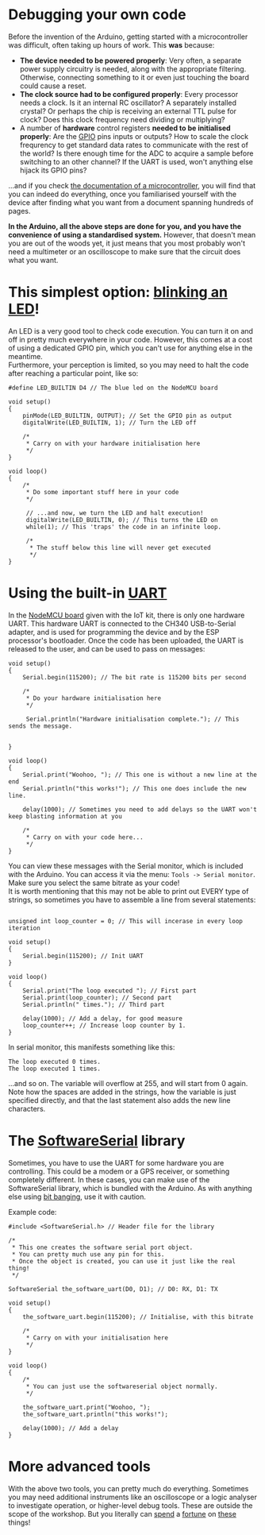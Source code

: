 # Debugging your own code

Before the invention of the Arduino, getting started with a microcontroller was difficult, often taking up hours of work. This **was** because:  

- **The device needed to be powered properly**:
Very often, a separate power supply circuitry is needed, along with the appropriate filtering. Otherwise, connecting something to it or even just touching the board could cause a reset.  
- **The clock source had to be configured properly**:
Every processor needs a clock. Is it an internal RC oscillator? A separately installed crystal? Or perhaps the chip is receiving an external TTL pulse for clock? Does this clock frequency need dividing or multiplying?
- A number of **hardware** control registers **needed to be initialised properly**:
Are the [GPIO](glossary.md) pins inputs or outputs? How to scale the clock frequrency to get standard data rates to communicate with the rest of the world? Is there enough time for the ADC to acquire a sample before switching to an other channel? If the UART is used, won't anything else hijack its GPIO pins?

...and if you check [the documentation of a microcontroller](ww1.microchip.com/downloads/en/devicedoc/70138c.pdf), you will find that you can indeed do everything, once you familiarised yourself with the device after finding what you want from a document spanning hundreds of pages.

**In the Arduino, all the above steps are done for you, and you have the convenience of using a standardised system.** However, that doesn't mean you are out of the woods yet, it just means that you most probably won't need a multimeter or an oscilloscope to make sure that the circuit does what you want.

# This simplest option: [blinking an LED](getting_started.md)!
An LED is a very good tool to check code execution. You can turn it on and off in pretty much everywhere in your code. However, this comes at a cost of using a dedicated GPIO pin, which you can't use for anything else in the meantime.  
Furthermore, your perception is limited, so you may need to halt the code after reaching a particular point, like so:  

```
#define LED_BUILTIN D4 // The blue led on the NodeMCU board

void setup()
{
    pinMode(LED_BUILTIN, OUTPUT); // Set the GPIO pin as output
    digitalWrite(LED_BUILTIN, 1); // Turn the LED off

    /*
     * Carry on with your hardware initialisation here
     */
}

void loop()
{
    /*
     * Do some important stuff here in your code
     */

     // ...and now, we turn the LED and halt execution!
     digitalWrite(LED_BUILTIN, 0); // This turns the LED on
     while(1); // This 'traps' the code in an infinite loop.

     /*
      * The stuff below this line will never get executed
      */
}
```

# Using the built-in [UART](glossary.md)

In the [NodeMCU board](nodemcu_intro.md) given with the IoT kit, there is only one hardware UART. This hardware UART is connected to the CH340 USB-to-Serial adapter, and is used for programming the device and by the ESP processor's bootloader. Once the code has been uploaded, the UART is released to the user, and can be used to pass on messages:

```
void setup()
{
    Serial.begin(115200); // The bit rate is 115200 bits per second
    
    /*
     * Do your hardware initialisation here
     */

     Serial.println("Hardware initialisation complete."); // This sends the message.
    

}

void loop()
{
    Serial.print("Woohoo, "); // This one is without a new line at the end
    Serial.println("this works!"); // This one does include the new line.

    delay(1000); // Sometimes you need to add delays so the UART won't keep blasting information at you

    /*
     * Carry on with your code here...
     */
}

```
You can view these messages with the Serial monitor, which is included with the Arduino. You can access it via the menu: `Tools -> Serial monitor`. Make sure you select the same bitrate as your code!  
It is worth mentioning that this may not be able to print out EVERY type of strings, so sometimes you have to assemble a line from several statements:
```

unsigned int loop_counter = 0; // This will incerase in every loop iteration

void setup()
{
    Serial.begin(115200); // Init UART
}

void loop()
{
    Serial.print("The loop executed "); // First part
    Serial.print(loop_counter); // Second part
    Serial.println(" times."); // Third part
    
    delay(1000); // Add a delay, for good measure
    loop_counter++; // Increase loop counter by 1.
}
```

In serial monitor, this manifests something like this:
```
The loop executed 0 times.
The loop executed 1 times.
```
...and so on. The variable will overflow at 255, and will start from 0 again. Note how the spaces are added in the strings, how the variable is just specified directly, and that the last statement also adds the new line characters.

# The [SoftwareSerial](https://www.arduino.cc/en/Reference/SoftwareSerial) library

Sometimes, you have to use the UART for some hardware you are controlling. This could be a modem or a GPS receiver, or something completely different. In these cases, you can make use of the SoftwareSerial library, which is bundled with the Arduino. As with anything else using [bit banging](https://www.dnatechindia.com/Tutorial/8051-Tutorial/BIT-BANGING.html), use it with caution.

Example code:
```
#include <SoftwareSerial.h> // Header file for the library

/*
 * This one creates the software serial port object.
 * You can pretty much use any pin for this.
 * Once the object is created, you can use it just like the real thing!
 */

SoftwareSerial the_software_uart(D0, D1); // D0: RX, D1: TX

void setup()
{
    the_software_uart.begin(115200); // Initialise, with this bitrate

    /*
     * Carry on with your initialisation here
     */
}

void loop()
{
    /*
     * You can just use the softwareserial object normally.
     */

    the_software_uart.print("Woohoo, ");
    the_software_uart.println("this works!");

    delay(1000); // Add a delay
}
```

# More advanced tools

With the above two tools, you can pretty much do everything. Sometimes you may need additional instruments like an oscilloscope or a logic analyser to investigate operation, or higher-level debug tools. These are outside the scope of the workshop. But you literally can [spend](https://www.tek.com/oscilloscope/tds2000-digital-storage-oscilloscope) a [fortune](https://www.keysight.com/en/pc-1000001966%3Aepsg%3Apgr/logic-analyzer?cc=US&lc=eng) on [these](https://visualgdb.com/tutorials/esp8266/nodemcu/jtag/) things!